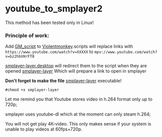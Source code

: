 # youtube_to_smplayer2
This method has been tested only in Linux!

### Principle of work:

Add [GM_script](/GM_script.js) to [Violentmonkey](https://violentmonkey.github.io/).scripts will replace links
with `https://www.youtube.com/watch?v=XXXXX` to `mpv://www.youtube.com/watch?v=bz2hbVHrFT8`

[smplayer-layer.desktop](/.local/share/applications/smplayer-layer.desktop) will redirect them to the script when they are opened [smplayer-layer](/bin/smplayer-layer)
Which will prepare a link to open in smplayer

__Don't forget to make the file__ [smplayer-layer](/bin/smplayer-layer) executable!

```#chmod +x smplayer-layer```

Let me remind you that Youtube stores video in h.264 format only up to 720p;

smplayer uses youtube-dl which at the moment can only steam h.264;

You will not get play 4K-video. This only makes sense if your system is unable to play videos at 60fps+720p.


